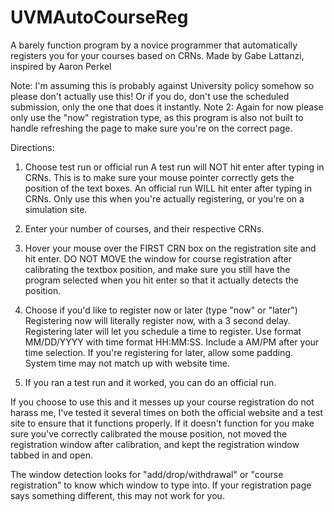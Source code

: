 # UVMAutoCourseReg
A barely function program by a novice programmer that automatically registers you for your courses based on CRNs.
Made by Gabe Lattanzi, inspired by Aaron Perkel

Note: I'm assuming this is probably against University policy somehow so please don't actually use this! Or if you do, don't use the scheduled submission, only the one that does it instantly.
Note 2: Again for now please only use the "now" registration type, as this program is also not built to handle refreshing the page to make sure you're on the correct page.


Directions:

1. Choose test run or official run
	A test run will NOT hit enter after typing in CRNs. This is to make sure your mouse pointer correctly gets the position of the text boxes.
	An official run WILL hit enter after typing in CRNs. Only use this when you're actually registering, or you're on a simulation site.

2. Enter your number of courses, and their respective CRNs.

3. Hover your mouse over the FIRST CRN box on the registration site and hit enter. DO NOT MOVE the window for course registration after calibrating the textbox position, and make sure you still have the program selected when you hit enter so that it actually detects the position.

4. Choose if you'd like to register now or later (type "now" or "later")
	Registering now will literally register now, with a 3 second delay. 
	Registering later will let you schedule a time to register. Use format MM/DD/YYYY with time format HH:MM:SS. Include a AM/PM after your time selection.
		If you're registering for later, allow some padding. System time may not match up with website time. 

5. If you ran a test run and it worked, you can do an official run.



If you choose to use this and it messes up your course registration do not harass me, I've tested it several times on both the official website and a test site to ensure that it functions properly. If it doesn't function for you make sure you've correctly calibrated the mouse position, not moved the registration window after calibration, and kept the registration window tabbed in and open.

The window detection looks for "add/drop/withdrawal" or "course registration" to know which window to type into. If your registration page says something different, this may not work for you.





